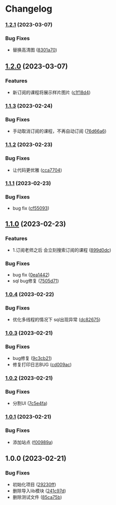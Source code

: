 # Changelog

### [1.2.1](https://github.com/envyafish/mr_plugins/compare/v1.2.0...v1.2.1) (2023-03-07)


### Bug Fixes

* 替换高清图 ([8301a70](https://github.com/envyafish/mr_plugins/commit/8301a702c82c85c7d795df0259453ca41ac835d0))

## [1.2.0](https://github.com/envyafish/mr_plugins/compare/v1.1.3...v1.2.0) (2023-03-07)


### Features

* 新订阅的课程将展示样片图片 ([c1f18d4](https://github.com/envyafish/mr_plugins/commit/c1f18d4a22eeacb07fe9713d447e4a48c781481d))

### [1.1.3](https://github.com/envyafish/mr_plugins/compare/v1.1.2...v1.1.3) (2023-02-24)


### Bug Fixes

* 手动取消订阅的课程，不再自动订阅 ([76d66a6](https://github.com/envyafish/mr_plugins/commit/76d66a614b57e9e80e60eb438f21c241484250f8))

### [1.1.2](https://github.com/envyafish/mr_plugins/compare/v1.1.1...v1.1.2) (2023-02-23)


### Bug Fixes

* 让代码更优雅 ([cca7704](https://github.com/envyafish/mr_plugins/commit/cca7704fb061a08d9e245aecbaf8546a2e693fbf))

### [1.1.1](https://github.com/envyafish/mr_plugins/compare/v1.1.0...v1.1.1) (2023-02-23)


### Bug Fixes

* bug fix ([cf55093](https://github.com/envyafish/mr_plugins/commit/cf5509373cd19e9f2cea5173e725a7e84b46b936))

## [1.1.0](https://github.com/envyafish/mr_plugins/compare/v1.0.4...v1.1.0) (2023-02-23)


### Features

* 1.订阅老师之后 会立刻搜索订阅的课程 ([899d0dc](https://github.com/envyafish/mr_plugins/commit/899d0dca36cadc99e8c20cd972fc3957d4ab0dec))


### Bug Fixes

* bug fix ([0ea1442](https://github.com/envyafish/mr_plugins/commit/0ea14427040ef075ca088936c0de6be60e441706))
* sql bug修复 ([7505d71](https://github.com/envyafish/mr_plugins/commit/7505d710830c66558626bba7a8ed75c107b06f62))

### [1.0.4](https://github.com/envyafish/mr_plugins/compare/v1.0.3...v1.0.4) (2023-02-22)


### Bug Fixes

* 优化多线程的情况下 sql出现异常 ([dc82675](https://github.com/envyafish/mr_plugins/commit/dc82675b6f28fa5dd1c6c7f175e978a99bcf2ef6))

### [1.0.3](https://github.com/envyafish/mr_plugins/compare/v1.0.2...v1.0.3) (2023-02-21)


### Bug Fixes

* bug修复 ([9c3cb21](https://github.com/envyafish/mr_plugins/commit/9c3cb21eeea551fc990492ba0854d4750b0fe386))
* 修复打印日志BUG ([cd009ac](https://github.com/envyafish/mr_plugins/commit/cd009ace749e64daa88e1b8d9a674997d2af6797))

### [1.0.2](https://github.com/envyafish/mr_plugins/compare/v1.0.1...v1.0.2) (2023-02-21)


### Bug Fixes

* 分割UI ([7c5e4fa](https://github.com/envyafish/mr_plugins/commit/7c5e4fa02328cdd822fbc9a650c48a0c2df359a6))

### [1.0.1](https://github.com/envyafish/mr_plugins/compare/v1.0.0...v1.0.1) (2023-02-21)


### Bug Fixes

* 添加站点 ([f00989a](https://github.com/envyafish/mr_plugins/commit/f00989a28d350b2bb5982a109129479af246514a))

## 1.0.0 (2023-02-21)


### Bug Fixes

* 初始化项目 ([29230ff](https://github.com/envyafish/mr_plugins/commit/29230fffd7d25d16ce4a58431b1c85b2b00c0219))
* 删除导入lib模块 ([241c97d](https://github.com/envyafish/mr_plugins/commit/241c97d0a1f73c58c92fec4d08d3c811f9c678c0))
* 删除测试文件 ([85ca75b](https://github.com/envyafish/mr_plugins/commit/85ca75bcca2b367e3db22179d5c277952a7400d1))
